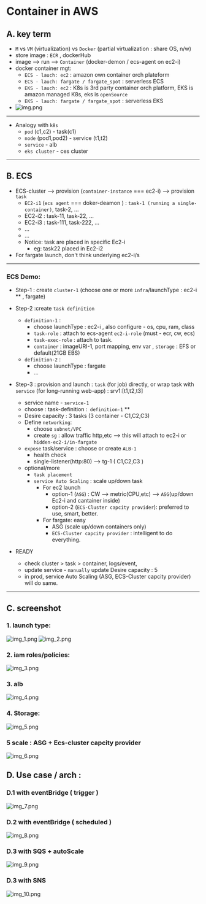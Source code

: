 # Container in AWS
## A. key term
- `M` vs `VM` (virtualization) vs `Docker` (partial virtualization : share OS, n/w)
- store image : `ECR` , dockerHub
- image --> run --> `Container` (docker-demon / ecs-agent on ec2-i)
- docker container mgt:
  - `ECS - lauch: ec2` : amazon own container orch plateform
  - `ECS - lauch: fargate / fargate_spot` : serverless ECS
  - `EKS - lauch: ec2` : K8s is 3rd party container orch platform, EKS is amazon managed K8s, eks is `openSource`
  - `EKS - lauch: fargate / fargate_spot` : serverless EKS
- ![img.png](../99_img/compute/ecs/img.png)
--- 
- Analogy with `k8s`
  - `pod` (c1,c2) - task(c1)
  - `node` (pod1,pod2) - service (t1,t2)
  - `service` - alb
  - `eks cluster` - ces cluster
  
---

## B. ECS 
- ECS-cluster --> provision (`container-instance` === ec2-i) --> provision `task`
  - `EC2-i1` (`ecs agent` === doker-deamon ) : `task-1 (running a single-container)`, task-2, ...
  - EC2-i2 : task-11, task-22, ...
  - EC2-i3 : task-111, task-222, ...
  - ...
  - ...
  - Notice: task are placed in specific Ec2-i
    - eg: task22 placed in Ec2-i2
- For fargate launch, don't think underlying ec2-i/s
---
### ECS Demo:
  - Step-1 : create `cluster-1` (choose one or more `infra`/launchType : ec2-i ** , fargate)
  - Step-2 :create `task definition`
    - `definition-1` :
      - choose launchType : ec2-i , also configure - os, cpu, ram, class
      - `task-role` : attach to ecs-agent `ec2-i-role` (must - ecr, cw, ecs)
      - `task-exec-role` : attach to task.
      - `container` : imageURI-1, port mapping,  env var , `storage` : EFS or default(21GB EBS)
    - `definition-2` : 
      - choose launchType : fargate
      - ...
      
  - Step-3 : provision and launch : `task` (for job) directly,  or wrap task with `service` (for long-running web-app) : srv1:[t1,t2,t3]
    - service name - `service-1`
    - choose :  task-definition :` definition-1` **
    - Desire capacity : 3 tasks (3 container - C1,C2,C3)
    - Define `networking`:
      - choose `subnet/VPC`
      - create `sg` : allow traffic http,etc --> this will attach to ec2-i or `hidden-ec2-i/in-fargate`
    - `expose` task/service : choose or create `ALB-1`
      - health check 
      - single-listener(http:80)  --> tg-1 ( C1,C2,C3 )
    - optional/more
      - `task placement`
      - `service Auto Scaling` : scale up/down task 
        - For ec2 launch
          - option-1 (`ASG`) : CW --> metric(CPU,etc) --> `ASG`(up/down Ec2-i and cantainer inside)
          - option-2 (`ECS-Cluster capcity provider`): preferred to use, smart, better.
        - For fargate: easy
          - ASG (scale up/down containers only)
          - `ECS-Cluster capcity provider` : intelligent to do everything.
      
  - READY
    - check cluster > task > container, logs/event,
    - update service - `manually` update Desire capacity : 5
    - in prod, service Auto Scaling (ASG, ECS-Cluster capcity provider) will do same.

---      
## C. screenshot
### 1. launch type:
![img_1.png](../99_img/compute/ecs/img_1.png) 
![img_2.png](../99_img/compute/ecs/img_2.png)
### 2. iam roles/policies:
![img_3.png](../99_img/compute/ecs/img_3.png)
### 3. alb
![img_4.png](../99_img/compute/ecs/img_4.png)
### 4. Storage:
![img_5.png](../99_img/compute/ecs/img_5.png)
### 5 scale : ASG + Ecs-cluster capcity provider
![img_6.png](../99_img/compute/ecs/img_6.png)
 
## D. Use case / arch :
### D.1 with eventBridge ( trigger )
![img_7.png](../99_img/compute/ecs/img_7.png)
### D.2 with eventBridge ( scheduled )
![img_8.png](../99_img/compute/ecs/img_8.png)
### D.3 with SQS + autoScale
![img_9.png](../99_img/compute/ecs/img_9.png)
### D.3 with SNS
![img_10.png](../99_img/compute/ecs/img_10.png)

